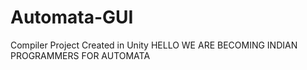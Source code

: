 # Automata-GUI
Compiler Project Created in Unity
HELLO WE ARE BECOMING INDIAN PROGRAMMERS FOR AUTOMATA
